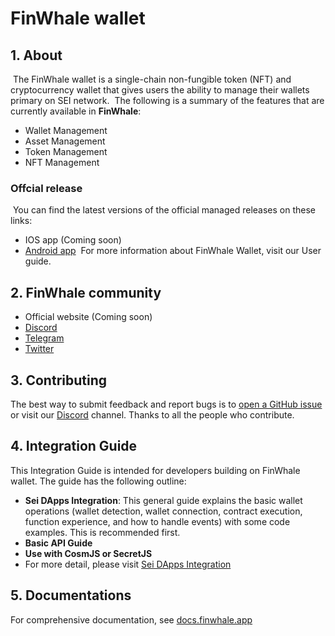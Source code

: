 # FinWhale wallet
## 1. About
​
The FinWhale wallet is a single-chain non-fungible token (NFT) and cryptocurrency wallet that gives users the ability to manage their wallets primary on SEI network.
​
The following is a summary of the features that are currently available in **FinWhale**:
- Wallet Management
- Asset Management
- Token Management
- NFT Management
### Offcial release
​
You can find the latest versions of the official managed releases on these links:
- IOS app (Coming soon)
- [Android app](https://play.google.com/store/apps/details?id=crypto.finwhale.wallet.sei&hl=en&gl=US) 
​
For more information about FinWhale Wallet, visit our User guide.
​
## 2. FinWhale community
- Official website (Coming soon)
- [Discord](https://discord.gg/3nJknTGkXn) 
- [Telegram](https://t.me/finwhaleapp) 
- [Twitter](https://twitter.com/finwhaleapp) 
​
## 3. Contributing
The best way to submit feedback and report bugs is to [open a GitHub issue](https://github.com/coin98/finwhale-wallet) or visit our [Discord](https://discord.gg/3nJknTGkXn) channel. 
Thanks to all the people who contribute.
## 4. Integration Guide
This Integration Guide is intended for developers building on FinWhale wallet. 
The guide has the following outline:
​
- **Sei DApps Integration**: This general guide explains the basic wallet operations (wallet detection, wallet connection, contract execution, function experience, and how to handle events) with some code examples. This is recommended first.
- **Basic API Guide**
- **Use with CosmJS or SecretJS**
- For more detail, please visit [Sei DApps Integration](https://docs.coin98.com/developer-guide/sei-dapps-integration) 
## 5. Documentations
For comprehensive documentation, see [docs.finwhale.app](docs.finwhale.app)